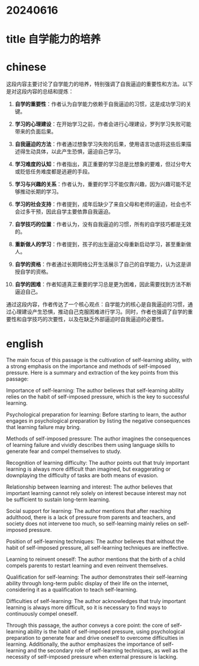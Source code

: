 
# 20240616

# title 自学能力的培养

# chinese 

这段内容主要讨论了自学能力的培养，特别强调了自我逼迫的重要性和方法。以下是对这段内容的总结和提炼：

1. **自学的重要性**：作者认为自学能力依赖于自我逼迫的习惯，这是成功学习的关键。

2. **学习的心理建设**：在开始学习之前，作者会进行心理建设，罗列学习失败可能带来的负面后果。

3. **自我逼迫的方法**：作者通过想象学习失败的后果，使用语言功底将这些后果描述得生动具体，以此产生恐惧，逼迫自己学习。

4. **学习难度的认知**：作者指出，真正重要的学习总是比想象的要难，但过分夸大或贬低任务难度都是逃避的手段。

5. **学习与兴趣的关系**：作者认为，重要的学习不能仅靠兴趣，因为兴趣可能不足够推动长期的学习。

6. **学习的社会支持**：作者提到，成年后缺少了来自父母和老师的逼迫，社会也不会过多干预，因此自学主要依靠自我逼迫。

7. **自学技巧的位置**：作者认为，没有自我逼迫的习惯，所有的自学技巧都是无效的。

8. **重新做人的学习**：作者提到，孩子的出生逼迫父母重新启动学习，甚至重新做人。

9. **自学的资格**：作者通过长期网络公开生活展示了自己的自学能力，认为这是讲授自学的资格。

10. **自学的困难**：作者知道真正重要的学习总是更为困难，因此需要找到方法不断逼迫自己。

通过这段内容，作者传达了一个核心观点：自学能力的核心是自我逼迫的习惯，通过心理建设产生恐惧，推动自己克服困难进行学习。同时，作者也强调了自学的重要性和自学技巧的次要性，以及在缺乏外部逼迫时自我逼迫的必要性。

# english
The main focus of this passage is the cultivation of self-learning ability, with a strong emphasis on the importance and methods of self-imposed pressure. Here is a summary and extraction of the key points from this passage:

Importance of self-learning: The author believes that self-learning ability relies on the habit of self-imposed pressure, which is the key to successful learning.

Psychological preparation for learning: Before starting to learn, the author engages in psychological preparation by listing the negative consequences that learning failure may bring.

Methods of self-imposed pressure: The author imagines the consequences of learning failure and vividly describes them using language skills to generate fear and compel themselves to study.

Recognition of learning difficulty: The author points out that truly important learning is always more difficult than imagined, but exaggerating or downplaying the difficulty of tasks are both means of evasion.

Relationship between learning and interest: The author believes that important learning cannot rely solely on interest because interest may not be sufficient to sustain long-term learning.

Social support for learning: The author mentions that after reaching adulthood, there is a lack of pressure from parents and teachers, and society does not intervene too much, so self-learning mainly relies on self-imposed pressure.

Position of self-learning techniques: The author believes that without the habit of self-imposed pressure, all self-learning techniques are ineffective.

Learning to reinvent oneself: The author mentions that the birth of a child compels parents to restart learning and even reinvent themselves.

Qualification for self-learning: The author demonstrates their self-learning ability through long-term public display of their life on the internet, considering it as a qualification to teach self-learning.

Difficulties of self-learning: The author acknowledges that truly important learning is always more difficult, so it is necessary to find ways to continuously compel oneself.

Through this passage, the author conveys a core point: the core of self-learning ability is the habit of self-imposed pressure, using psychological preparation to generate fear and drive oneself to overcome difficulties in learning. Additionally, the author emphasizes the importance of self-learning and the secondary role of self-learning techniques, as well as the necessity of self-imposed pressure when external pressure is lacking.
